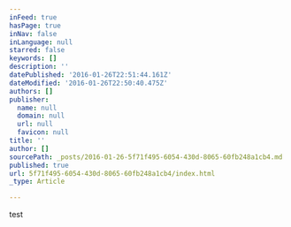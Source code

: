 ```yaml
---
inFeed: true
hasPage: true
inNav: false
inLanguage: null
starred: false
keywords: []
description: ''
datePublished: '2016-01-26T22:51:44.161Z'
dateModified: '2016-01-26T22:50:40.475Z'
authors: []
publisher:
  name: null
  domain: null
  url: null
  favicon: null
title: ''
author: []
sourcePath: _posts/2016-01-26-5f71f495-6054-430d-8065-60fb248a1cb4.md
published: true
url: 5f71f495-6054-430d-8065-60fb248a1cb4/index.html
_type: Article

---
```

test